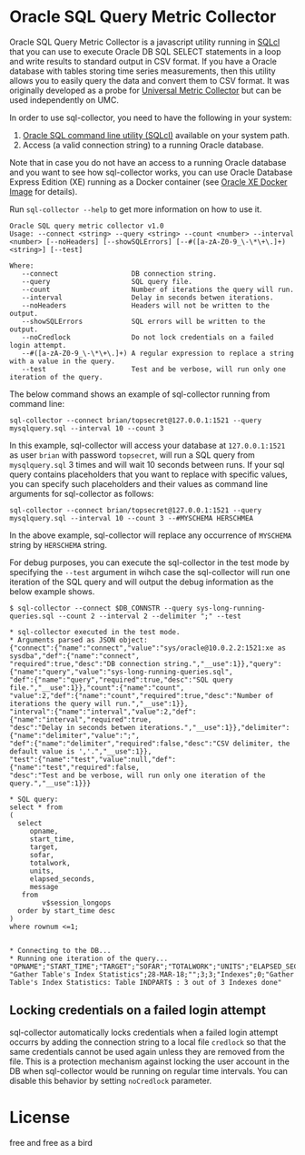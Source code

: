 # Oracle SQL Query Metric Collector

Oracle SQL Query Metric Collector is a javascript utility running in [SQLcl](http://www.oracle.com/technetwork/developer-tools/sqlcl/overview/sqlcl-index-2994757.html) that you can use to execute Oracle DB SQL SELECT statements in a loop and write results to standard output in CSV format. If you have a Oracle database with tables storing time series measurements, then this utility allows you to easily query the data and convert them to CSV format. It was originally developed as a probe for [Universal Metric Collector](https://github.com/rstyczynski/umc) but can be used independently on UMC. 

In order to use sql-collector, you need to have the following in your system:

1. [Oracle SQL command line utility (SQLcl)](http://www.oracle.com/technetwork/developer-tools/sqlcl/overview/sqlcl-index-2994757.html) available on your system path.
2. Access (a valid connection string) to a running Oracle database.

Note that in case you do not have an access to a running Oracle database and you want to see how sql-collector works, you can use Oracle Database Express Edition (XE) running as a Docker container (see [Oracle XE Docker Image](https://hub.docker.com/r/wnameless/oracle-xe-11g/) for details).

Run ```sql-collector --help``` to get more information on how to use it. 

```
Oracle SQL query metric collector v1.0
Usage: --connect <string> --query <string> --count <number> --interval <number> [--noHeaders] [--showSQLErrors] [--#([a-zA-Z0-9_\-\*\+\.]+) <string>] [--test] 

Where: 
   --connect                  DB connection string.
   --query                    SQL query file.
   --count                    Number of iterations the query will run.
   --interval                 Delay in seconds betwen iterations.
   --noHeaders                Headers will not be written to the output.
   --showSQLErrors            SQL errors will be written to the output.
   --noCredlock               Do not lock credentials on a failed login attempt.
   --#([a-zA-Z0-9_\-\*\+\.]+) A regular expression to replace a string with a value in the query.
   --test                     Test and be verbose, will run only one iteration of the query.
```

The below command shows an example of sql-collector running from command line: 

```
sql-collector --connect brian/topsecret@127.0.0.1:1521 --query mysqlquery.sql --interval 10 --count 3 
```

In this example, sql-collector will access your database at ```127.0.0.1:1521``` as user ```brian``` with password ```topsecret```, will run a SQL query from ```mysqlquery.sql``` 3 times and will wait 10 seconds between runs. If your sql query contains placeholders that you want to replace with specific values, you can specify such placeholders and their values as command line arguments for sql-collector as follows:  

```
sql-collector --connect brian/topsecret@127.0.0.1:1521 --query mysqlquery.sql --interval 10 --count 3 --#MYSCHEMA HERSCHMEA 
```

In the above example, sql-collector will replace any occurrence of ``MYSCHEMA`` string by ``HERSCHEMA`` string.  

For debug purposes, you can execute the sql-collector in the test mode by specifying the ```--test``` argument in wihch case the sql-collector will run one iteration of the SQL query and will output the debug information as the below example shows. 

```
$ sql-collector --connect $DB_CONNSTR --query sys-long-running-queries.sql --count 2 --interval 2 --delimiter ";" --test

* sql-collector executed in the test mode.
* Arguments parsed as JSON object:
{"connect":{"name":"connect","value":"sys/oracle@10.0.2.2:1521:xe as sysdba","def":{"name":"connect",
"required":true,"desc":"DB connection string.","__use":1}},"query":{"name":"query","value":"sys-long-running-queries.sql",
"def":{"name":"query","required":true,"desc":"SQL query file.","__use":1}},"count":{"name":"count",
"value":2,"def":{"name":"count","required":true,"desc":"Number of iterations the query will run.","__use":1}},
"interval":{"name":"interval","value":2,"def":{"name":"interval","required":true,
"desc":"Delay in seconds betwen iterations.","__use":1}},"delimiter":{"name":"delimiter","value":";",
"def":{"name":"delimiter","required":false,"desc":"CSV delimiter, the default value is ','.","__use":1}},
"test":{"name":"test","value":null,"def":{"name":"test","required":false,
"desc":"Test and be verbose, will run only one iteration of the query.","__use":1}}}

* SQL query:
select * from
(
  select
     opname,
     start_time,
     target,
     sofar,
     totalwork,
     units,
     elapsed_seconds,
     message
   from
        v$session_longops
  order by start_time desc
)
where rownum <=1;


* Connecting to the DB...
* Running one iteration of the query...
"OPNAME";"START_TIME";"TARGET";"SOFAR";"TOTALWORK";"UNITS";"ELAPSED_SECONDS";"MESSAGE"
"Gather Table's Index Statistics";28-MAR-18;"";3;3;"Indexes";0;"Gather Table's Index Statistics: Table INDPART$ : 3 out of 3 Indexes done"
```

## Locking credentials on a failed login attempt

sql-collector automatically locks credentials when a failed login attempt occurrs by adding the connection string to a local file ```credlock``` so 
that the same credentials cannot be used again unless they are removed from the file. This is a protection mechanism against locking the user account in the DB when sql-collector would be running on regular time intervals. You can disable this behavior by setting ```noCredlock``` parameter.

# License

free and free as a bird